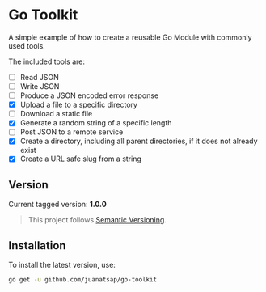 # Go Toolkit

A simple example of how to create a reusable Go Module with commonly used tools.

The included tools are:

- [ ] Read JSON
- [ ] Write JSON
- [ ] Produce a JSON encoded error response
- [X] Upload a file to a specific directory
- [ ] Download a static file
- [X] Generate a random string of a specific length
- [ ] Post JSON to a remote service
- [X] Create a directory, including all parent directories, if it does not already exist
- [X] Create a URL safe slug from a string

## Version

Current tagged version: **1.0.0**

> This project follows [Semantic Versioning](https://semver.org/).

## Installation

To install the latest version, use:

```bash
go get -u github.com/juanatsap/go-toolkit

